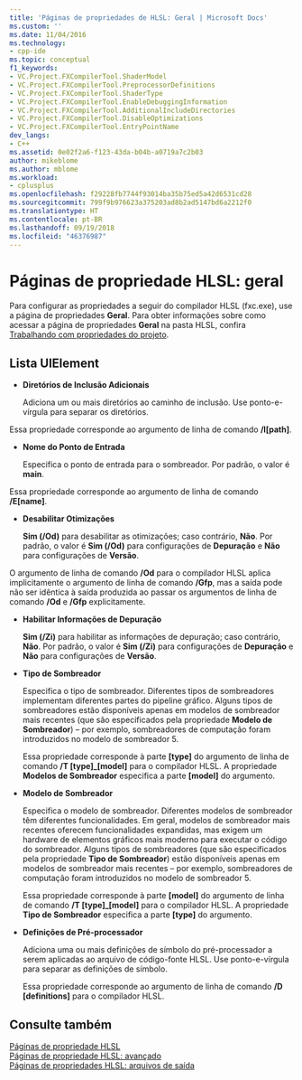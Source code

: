 ```yaml
---
title: 'Páginas de propriedades de HLSL: Geral | Microsoft Docs'
ms.custom: ''
ms.date: 11/04/2016
ms.technology:
- cpp-ide
ms.topic: conceptual
f1_keywords:
- VC.Project.FXCompilerTool.ShaderModel
- VC.Project.FXCompilerTool.PreprocessorDefinitions
- VC.Project.FXCompilerTool.ShaderType
- VC.Project.FXCompilerTool.EnableDebuggingInformation
- VC.Project.FXCompilerTool.AdditionalIncludeDirectories
- VC.Project.FXCompilerTool.DisableOptimizations
- VC.Project.FXCompilerTool.EntryPointName
dev_langs:
- C++
ms.assetid: 0e02f2a6-f123-43da-b04b-a0719a7c2b03
author: mikeblome
ms.author: mblome
ms.workload:
- cplusplus
ms.openlocfilehash: f29228fb7744f93014ba35b75ed5a42d6531cd28
ms.sourcegitcommit: 799f9b976623a375203ad8b2ad5147bd6a2212f0
ms.translationtype: HT
ms.contentlocale: pt-BR
ms.lasthandoff: 09/19/2018
ms.locfileid: "46376987"
---
```

# <a name="hlsl-property-pages-general"></a>Páginas de propriedade HLSL: geral

Para configurar as propriedades a seguir do compilador HLSL (fxc.exe), use a página de propriedades **Geral**. Para obter informações sobre como acessar a página de propriedades **Geral** na pasta HLSL, confira [Trabalhando com propriedades do projeto](../ide/working-with-project-properties.md).

## <a name="uielement-list"></a>Lista UIElement

- **Diretórios de Inclusão Adicionais**

   Adiciona um ou mais diretórios ao caminho de inclusão. Use ponto-e-vírgula para separar os diretórios.

Essa propriedade corresponde ao argumento de linha de comando **/I[path]**.

- **Nome do Ponto de Entrada**

   Especifica o ponto de entrada para o sombreador. Por padrão, o valor é **main**.

Essa propriedade corresponde ao argumento de linha de comando **/E[name]**.

- **Desabilitar Otimizações**

   **Sim (/Od)** para desabilitar as otimizações; caso contrário, **Não**. Por padrão, o valor é **Sim (/Od)** para configurações de **Depuração** e **Não** para configurações de **Versão**.

O argumento de linha de comando **/Od** para o compilador HLSL aplica implicitamente o argumento de linha de comando **/Gfp**, mas a saída pode não ser idêntica à saída produzida ao passar os argumentos de linha de comando **/Od** e **/Gfp** explicitamente.

- **Habilitar Informações de Depuração**

   **Sim (/Zi)** para habilitar as informações de depuração; caso contrário, **Não**. Por padrão, o valor é **Sim (/Zi)** para configurações de **Depuração** e **Não** para configurações de **Versão**.

- **Tipo de Sombreador**

   Especifica o tipo de sombreador. Diferentes tipos de sombreadores implementam diferentes partes do pipeline gráfico. Alguns tipos de sombreadores estão disponíveis apenas em modelos de sombreador mais recentes (que são especificados pela propriedade **Modelo de Sombreador**) – por exemplo, sombreadores de computação foram introduzidos no modelo de sombreador 5.

   Essa propriedade corresponde à parte **\[type]** do argumento de linha de comando **/T \[type]_\[model]** para o compilador HLSL. A propriedade **Modelos de Sombreador** especifica a parte **[model]** do argumento.

- **Modelo de Sombreador**

   Especifica o modelo de sombreador. Diferentes modelos de sombreador têm diferentes funcionalidades. Em geral, modelos de sombreador mais recentes oferecem funcionalidades expandidas, mas exigem um hardware de elementos gráficos mais moderno para executar o código do sombreador. Alguns tipos de sombreadores (que são especificados pela propriedade **Tipo de Sombreador**) estão disponíveis apenas em modelos de sombreador mais recentes – por exemplo, sombreadores de computação foram introduzidos no modelo de sombreador 5.

   Essa propriedade corresponde à parte **\[model]** do argumento de linha de comando **/T \[type]_\[model]** para o compilador HLSL. A propriedade **Tipo de Sombreador** especifica a parte **[type]** do argumento.

- **Definições de Pré-processador**

   Adiciona uma ou mais definições de símbolo do pré-processador a serem aplicadas ao arquivo de código-fonte HLSL. Use ponto-e-vírgula para separar as definições de símbolo.

   Essa propriedade corresponde ao argumento de linha de comando **/D \[definitions]** para o compilador HLSL.

## <a name="see-also"></a>Consulte também

[Páginas de propriedade HLSL](../ide/hlsl-property-pages.md)<br>
[Páginas de propriedade HLSL: avançado](../ide/hlsl-property-pages-advanced.md)<br>
[Páginas de propriedades HLSL: arquivos de saída](../ide/hlsl-property-pages-output-files.md)